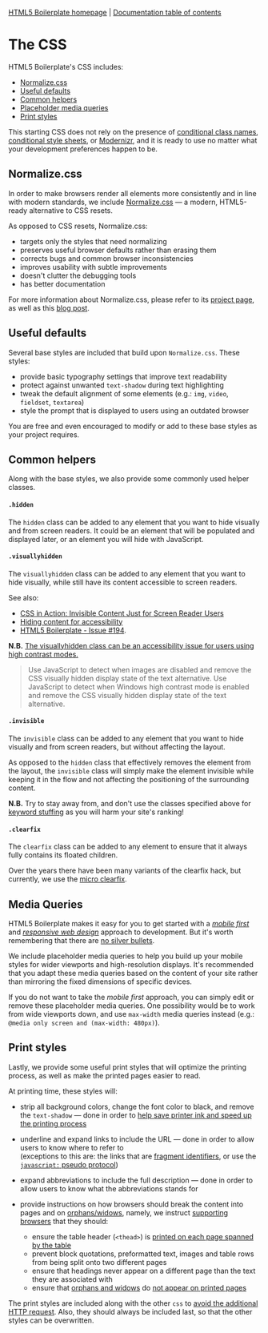 [HTML5 Boilerplate homepage](https://html5boilerplate.com/) | [Documentation
table of contents](TOC.md)

# The CSS

HTML5 Boilerplate's CSS includes:

-   [Normalize.css](#normalizecss)
-   [Useful defaults](#useful-defaults)
-   [Common helpers](#common-helpers)
-   [Placeholder media queries](#media-queries)
-   [Print styles](#print-styles)

This starting CSS does not rely on the presence of
[conditional class names](https://www.paulirish.com/2008/conditional-stylesheets-vs-css-hacks-answer-neither/),
[conditional style sheets](https://css-tricks.com/how-to-create-an-ie-only-stylesheet/),
or [Modernizr](https://modernizr.com/), and it is ready to use no matter what
your development preferences happen to be.

## Normalize.css

In order to make browsers render all elements more consistently and in line
with modern standards, we include
[Normalize.css](https://necolas.github.io/normalize.css/) — a modern, HTML5-ready
alternative to CSS resets.

As opposed to CSS resets, Normalize.css:

-   targets only the styles that need normalizing
-   preserves useful browser defaults rather than erasing them
-   corrects bugs and common browser inconsistencies
-   improves usability with subtle improvements
-   doesn't clutter the debugging tools
-   has better documentation

For more information about Normalize.css, please refer to its [project
page](https://necolas.github.com/normalize.css/), as well as this
[blog post](http://nicolasgallagher.com/about-normalize-css/).

## Useful defaults

Several base styles are included that build upon `Normalize.css`. These
styles:

-   provide basic typography settings that improve text readability
-   protect against unwanted `text-shadow` during text highlighting
-   tweak the default alignment of some elements (e.g.: `img`, `video`,
    `fieldset`, `textarea`)
-   style the prompt that is displayed to users using an outdated browser

You are free and even encouraged to modify or add to these base styles as your
project requires.

## Common helpers

Along with the base styles, we also provide some commonly used helper classes.

#### `.hidden`

The `hidden` class can be added to any element that you want to hide visually
and from screen readers. It could be an element that will be populated and
displayed later, or an element you will hide with JavaScript.

#### `.visuallyhidden`

The `visuallyhidden` class can be added to any element that you want to hide
visually, while still have its content accessible to screen readers.

See also:

-   [CSS in Action: Invisible Content Just for Screen Reader
    Users](http://webaim.org/techniques/css/invisiblecontent/)
-   [Hiding content for
    accessibility](https://snook.ca/archives/html_and_css/hiding-content-for-accessibility)
-   [HTML5 Boilerplate - Issue #194](https://github.com/h5bp/html5-boilerplate/issues/194).

**N.B.** [The visuallyhidden class can be an accessibility issue for users using high contrast modes.](https://www.paciellogroup.com/blog/2012/08/notes-on-accessible-css-image-sprites/)

> Use JavaScript to detect when images are disabled and remove the CSS visually hidden display state of the text alternative.
> Use JavaScript to detect when Windows high contrast mode is enabled and remove the CSS visually hidden display state of the text alternative.

#### `.invisible`

The `invisible` class can be added to any element that you want to hide
visually and from screen readers, but without affecting the layout.

As opposed to the `hidden` class that effectively removes the element from the
layout, the `invisible` class will simply make the element invisible while
keeping it in the flow and not affecting the positioning of the surrounding
content.

**N.B.** Try to stay away from, and don't use the classes specified above for
[keyword stuffing](https://en.wikipedia.org/wiki/Keyword_stuffing) as you will
harm your site's ranking!

#### `.clearfix`

The `clearfix` class can be added to any element to ensure that it always fully
contains its floated children.

Over the years there have been many variants of the clearfix hack, but currently,
we use the [micro clearfix](http://nicolasgallagher.com/micro-clearfix-hack/).

## Media Queries

HTML5 Boilerplate makes it easy for you to get started with a
[_mobile first_](http://www.lukew.com/presos/preso.asp?26) and [_responsive web
design_](http://alistapart.com/article/responsive-web-design) approach to
development. But it's worth remembering that there are [no silver
bullets](https://cloudfour.com/thinks/css-media-query-for-mobile-is-fools-gold/).

We include placeholder media queries to help you build up your mobile styles for
wider viewports and high-resolution displays. It's recommended that you adapt
these media queries based on the content of your site rather than mirroring the
fixed dimensions of specific devices.

If you do not want to take the _mobile first_ approach, you can simply edit or
remove these placeholder media queries. One possibility would be to work from
wide viewports down, and use `max-width` media queries instead (e.g.:
`@media only screen and (max-width: 480px)`).

## Print styles

Lastly, we provide some useful print styles that will optimize the printing
process, as well as make the printed pages easier to read.

At printing time, these styles will:

-   strip all background colors, change the font color to black, and remove the
    `text-shadow` — done in order to [help save printer ink and speed up the
    printing process](http://www.sanbeiji.com/archives/953)
-   underline and expand links to include the URL — done in order to allow users
    to know where to refer to<br>
    (exceptions to this are: the links that are
    [fragment identifiers](https://developer.mozilla.org/en-US/docs/Web/HTML/Element/a#attr-href),
    or use the
    [`javascript:` pseudo protocol](https://developer.mozilla.org/en-US/docs/Web/JavaScript/Reference/Operators/void#JavaScript_URIs))
-   expand abbreviations to include the full description — done in order to allow
    users to know what the abbreviations stands for
-   provide instructions on how browsers should break the content into pages and
    on [orphans/widows](https://en.wikipedia.org/wiki/Widows_and_orphans), namely,
    we instruct
    [supporting browsers](https://en.wikipedia.org/wiki/Comparison_of_layout_engines_%28Cascading_Style_Sheets%29#Grammar_and_rules)
    that they should:

    -   ensure the table header (`<thead>`) is [printed on each page spanned by the
        table](http://css-discuss.incutio.com/wiki/Printing_Tables)
    -   prevent block quotations, preformatted text, images and table rows from
        being split onto two different pages
    -   ensure that headings never appear on a different page than the text they
        are associated with
    -   ensure that
        [orphans and widows](https://en.wikipedia.org/wiki/Widows_and_orphans) do
        [not appear on printed pages](https://css-tricks.com/almanac/properties/o/orphans/)

The print styles are included along with the other `css` to [avoid the
additional HTTP request](http://www.phpied.com/delay-loading-your-print-css/).
Also, they should always be included last, so that the other styles can be
overwritten.
